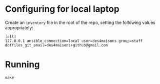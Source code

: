 # Configuring for local laptop

Create an `inventory` file in the root of the repo, setting the following values
appropriately:

```
[all]
127.0.0.1 ansible_connection=local user=des4maisons group=staff dotfiles_git_email=des4maisons+github@gmail.com
```

# Running

```
make
```

